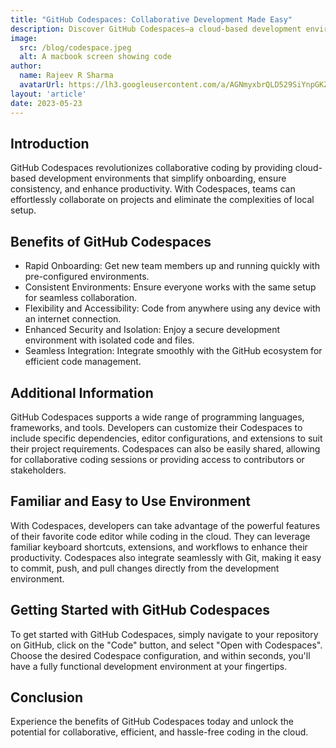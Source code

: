 ```yaml
---
title: "GitHub Codespaces: Collaborative Development Made Easy"
description: Discover GitHub Codespaces—a cloud-based development environment for seamless collaboration, consistent setups, and enhanced productivity. Revolutionize your coding workflow now.s
image:
  src: /blog/codespace.jpeg
  alt: A macbook screen showing code
author:
  name: Rajeev R Sharma
  avatarUrl: https://lh3.googleusercontent.com/a/AGNmyxbrQLD529SiYnpGKZHhh73ShSfrthISDhJjz-000z4=s96-c
layout: 'article'
date: 2023-05-23
---
```

## Introduction

GitHub Codespaces revolutionizes collaborative coding by providing cloud-based development environments that simplify onboarding, ensure consistency, and enhance productivity. With Codespaces, teams can effortlessly collaborate on projects and eliminate the complexities of local setup.

## Benefits of GitHub Codespaces

- Rapid Onboarding: Get new team members up and running quickly with pre-configured environments.
- Consistent Environments: Ensure everyone works with the same setup for seamless collaboration.
- Flexibility and Accessibility: Code from anywhere using any device with an internet connection.
- Enhanced Security and Isolation: Enjoy a secure development environment with isolated code and files.
- Seamless Integration: Integrate smoothly with the GitHub ecosystem for efficient code management.

## Additional Information

GitHub Codespaces supports a wide range of programming languages, frameworks, and tools. Developers can customize their Codespaces to include specific dependencies, editor configurations, and extensions to suit their project requirements. Codespaces can also be easily shared, allowing for collaborative coding sessions or providing access to contributors or stakeholders.

## Familiar and Easy to Use Environment

With Codespaces, developers can take advantage of the powerful features of their favorite code editor while coding in the cloud. They can leverage familiar keyboard shortcuts, extensions, and workflows to enhance their productivity. Codespaces also integrate seamlessly with Git, making it easy to commit, push, and pull changes directly from the development environment.

## Getting Started with GitHub Codespaces

To get started with GitHub Codespaces, simply navigate to your repository on GitHub, click on the "Code" button, and select "Open with Codespaces". Choose the desired Codespace configuration, and within seconds, you'll have a fully functional development environment at your fingertips.

## Conclusion
Experience the benefits of GitHub Codespaces today and unlock the potential for collaborative, efficient, and hassle-free coding in the cloud.

